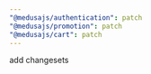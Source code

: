 ```yaml
---
"@medusajs/authentication": patch
"@medusajs/promotion": patch
"@medusajs/cart": patch
---
```


add changesets
